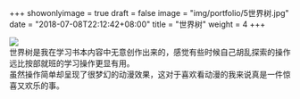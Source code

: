 +++
showonlyimage = true
draft = false
image = "img/portfolio/5世界树.jpg"
date = "2018-07-08T22:12:42+08:00"
title = "世界树"
weight = 4
+++

![](https://sociaxie.github.io/img/portfolio/5世界树.jpg)  
世界树是我在学习书本内容中无意创作出来的，感觉有些时候自己胡乱探索的操作远比按部就班的学习操作更显有用。  
虽然操作简单却呈现了很梦幻的动漫效果，这对于喜欢看动漫的我来说真是一件惊喜又欢乐的事。